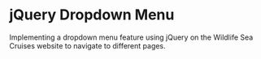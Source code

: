 # jQuery Dropdown Menu
Implementing a dropdown menu feature using jQuery on the Wildlife Sea Cruises website to navigate to different pages.
